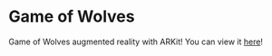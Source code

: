 # Game of Wolves
Game of Wolves augmented  reality with ARKit! You can view it [here](Website.html)!
